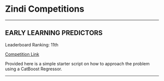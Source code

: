 # Zindi Competitions

<hr></hr>

## EARLY LEARNING PREDICTORS

Leaderboard Ranking: 11th

<a href=https://www.drivendata.org/competitions/66/flu-shot-learning/page/210](https://zindi.africa/competitions/datadrive2030-early-learning-predictors-challenge)/>Competition Link</a>

Provided here is a simple starter script on how to approach the problem using a CatBoost Regressor.

<hr></hr>

